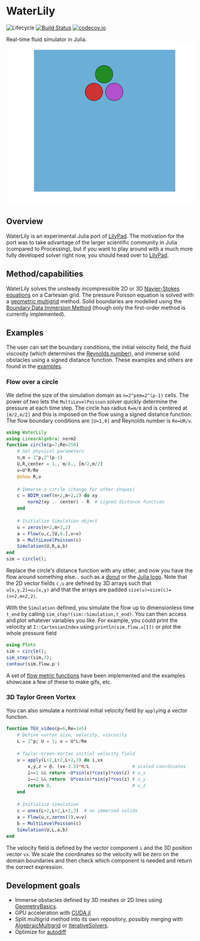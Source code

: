 # WaterLily

![Lifecycle](https://img.shields.io/badge/lifecycle-experimental-orange.svg)<!--
![Lifecycle](https://img.shields.io/badge/lifecycle-maturing-blue.svg)
![Lifecycle](https://img.shields.io/badge/lifecycle-stable-green.svg)
![Lifecycle](https://img.shields.io/badge/lifecycle-retired-orange.svg)
![Lifecycle](https://img.shields.io/badge/lifecycle-archived-red.svg)
![Lifecycle](https://img.shields.io/badge/lifecycle-dormant-blue.svg) -->
[![Build Status](https://travis-ci.com/gabrielweymouth/WaterLily.jl.svg?branch=master)](https://travis-ci.com/gabrielweymouth/WaterLily.jl)
[![codecov.io](http://codecov.io/github/gabrielweymouth/WaterLily.jl/coverage.svg?branch=master)](http://codecov.io/github/gabrielweymouth/WaterLily.jl?branch=master)
<!--
[![Documentation](https://img.shields.io/badge/docs-stable-blue.svg)](https://gabrielweymouth.github.io/WaterLily.jl/stable)
[![Documentation](https://img.shields.io/badge/docs-master-blue.svg)](https://gabrielweymouth.github.io/WaterLily.jl/dev)
-->

Real-time fluid simulator in Julia.
![Julia flow](examples/julia.gif)

## Overview

WaterLily is an experimental Julia port of [LilyPad](https://github.com/weymouth/lily-pad). The motivation for the port was to take advantage of the larger scientific community in Julia (compared to Processing), but if you want to play around with a much more fully developed solver right now, you should head over to [LilyPad](https://github.com/weymouth/lily-pad).

## Method/capabilities

WaterLily solves the unsteady incompressible 2D or 3D [Navier-Stokes equations](https://en.wikipedia.org/wiki/Navier%E2%80%93Stokes_equations) on a Cartesian grid. The pressure Poisson equation is solved with a [geometric multigrid](https://en.wikipedia.org/wiki/Multigrid_method) method. Solid boundaries are modelled using the [Boundary Data Immersion Method](https://eprints.soton.ac.uk/369635/) (though only the first-order method is currently implemented).

## Examples

The user can set the boundary conditions, the initial velocity field, the fluid viscosity (which determines the [Reynolds number](https://en.wikipedia.org/wiki/Reynolds_number)), and immerse solid obstacles using a signed distance function. These examples and others are found in the [examples](examples).

### Flow over a circle
We define the size of the simulation domain as `n=2^p`x`m=2^(p-1)` cells. The power of two lets the `MultiLevelPoisson` solver quickly determine the pressure at each time step. The circle has radius `R=m/8` and is centered at `[m/2,m/2]` and this is imposed on the flow using a signed distance function. The flow boundary conditions are `[U=1,0]` and Reynolds number is `Re=UR/ν`. 
```julia
using WaterLily
using LinearAlgebra: norm2
function circle(p=7;Re=250)
    # Set physical parameters
    n,m = 2^p,2^(p-1)
    U,R,center = 1., m/8., [m/2,m/2]
    ν=U*R/Re
    @show R,ν

    # Immerse a circle (change for other shapes)
    c = BDIM_coef(n+2,m+2,2) do xy
        norm2(xy .- center) - R  # signed distance function
    end

    # Initialize Simulation object
    u = zeros(n+2,m+2,2)
    a = Flow(u,c,[U,0.],ν=ν)
    b = MultiLevelPoisson(c)
    Simulation(U,R,a,b)
end
sim = circle();
```
Replace the circle's distance function with any other, and now you have the flow around something else... such as a [donut](ThreeD_donut.jl) or the [Julia logo](TwoD_Julia.jl). Note that the 2D vector fields `c,u` are defined by 3D arrays such that `u[x,y,2]=u₂(x,y)` and that the arrays are padded `size(u)=size(c)=(n+2,m+2,2)`.

With the `Simulation` defined, you simulate the flow up to dimensionless time `t_end` by calling `sim_step!(sim::Simulation,t_end)`. You can then access and plot whatever variables you like. For example, you could print the velocity at `I::CartesianIndex` using `println(sim.flow.u[I])` or plot the whole pressure field
```julia
using Plots
sim = circle();
sim_step!(sim,3);
contour(sim.flow.p')
```
A set of [flow metric functions](src/Metrics.jl) have been implemented and the examples showcase a few of these to make gifs, etc.

### 3D Taylor Green Vortex
You can also simulate a nontrivial initial velocity field by `apply`ing a vector function.
```julia
function TGV_video(p=6,Re=1e5)
    # Define vortex size, velocity, viscosity
    L = 2^p; U = 1; ν = U*L/Re

    # Taylor-Green-Vortex initial velocity field
    u = apply(L+2,L+2,L+2,3) do i,vx
        x,y,z = @. (vx-1.5)*π/L                # scaled coordinates
        i==1 && return -U*sin(x)*cos(y)*cos(z) # u_x
        i==2 && return  U*cos(x)*sin(y)*cos(z) # u_y
        return 0.                              # u_z
    end

    # Initialize simulation
    c = ones(L+2,L+2,L+2,3)  # no immersed solids
    a = Flow(u,c,zeros(3),ν=ν)
    b = MultiLevelPoisson(c)
    Simulation(U,L,a,b)
end
```
The velocity field is defined by the vector component `i` and the 3D position vector `vx`. We scale the coordinates so the velocity will be zero on the domain boundaries and then check which component is needed and return the correct expression.

## Development goals
 - Immerse obstacles defined by 3D meshes or 2D lines using [GeometryBasics](https://github.com/JuliaGeometry/GeometryBasics.jl).
 - GPU acceleration with [CUDA.jl](https://github.com/JuliaGPU/CUDA.jl)
 - Split multigrid method into its own repository, possibly merging with [AlgebraicMultigrid](https://github.com/JuliaLinearAlgebra/AlgebraicMultigrid.jl) or [IterativeSolvers](https://github.com/JuliaMath/IterativeSolvers.jl).
 - Optimize for [autodiff](https://github.com/JuliaDiff/)
